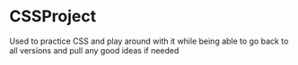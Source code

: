 # CSSProject
Used to practice CSS and play around with it while being able to go back to all versions and pull any good ideas if needed
